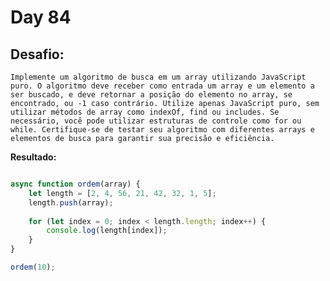 # Day 84

## Desafio:

	Implemente um algoritmo de busca em um array utilizando JavaScript puro. O algoritmo deve receber como entrada um array e um elemento a ser buscado, e deve retornar a posição do elemento no array, se encontrado, ou -1 caso contrário. Utilize apenas JavaScript puro, sem utilizar métodos de array como indexOf, find ou includes. Se necessário, você pode utilizar estruturas de controle como for ou while. Certifique-se de testar seu algoritmo com diferentes arrays e elementos de busca para garantir sua precisão e eficiência.

**Resultado:**

```javascript

async function ordem(array) {
    let length = [2, 4, 56, 21, 42, 32, 1, 5];
    length.push(array);
    
    for (let index = 0; index < length.length; index++) {
        console.log(length[index]);
    }
}

ordem(10);
